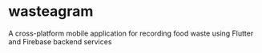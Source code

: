 # wasteagram
A cross-platform mobile application for recording food waste using Flutter and Firebase backend services
